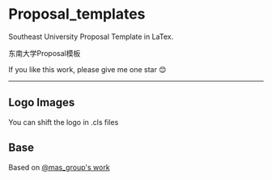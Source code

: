 # Proposal_templates
Southeast University Proposal Template in LaTex.

东南大学Proposal模板 

If you like this work, please give me one star :blush: 

-------------------------------
## Logo Images
You can shift the logo in .cls files

## Base

Based on [@mas_group's work](https://github.com/mas-group/project-proposal)
